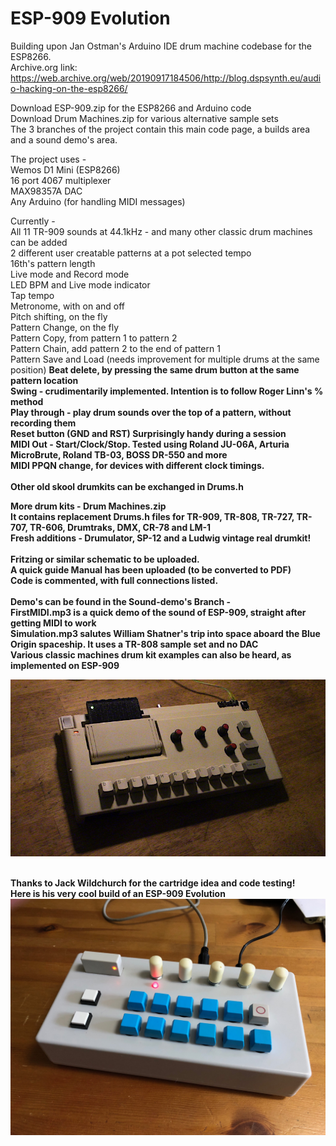 # ESP-909 Evolution
Building upon Jan Ostman's Arduino IDE drum machine codebase for the ESP8266. <br>
Archive.org link:<br>
https://web.archive.org/web/20190917184506/http://blog.dspsynth.eu/audio-hacking-on-the-esp8266/ <br>

Download ESP-909.zip for the ESP8266 and Arduino code <br>
Download Drum Machines.zip for various alternative sample sets <br>
The 3 branches of the project contain this main code page, a builds area and a sound demo's area.
<br>

The project uses - <br>
Wemos D1 Mini (ESP8266) <br>
16 port 4067 multiplexer <br>
MAX98357A DAC <br>
Any Arduino (for handling MIDI messages) <br>


Currently - <br>
All 11 TR-909 sounds at 44.1kHz - and many other classic drum machines can be added <br>
2 different user creatable patterns at a pot selected tempo <br>
16th's pattern length <br>
Live mode and Record mode  <br>
LED BPM and Live mode indicator <br>
Tap tempo <br>
Metronome, with on and off <br>
Pitch shifting, on the fly <br>
Pattern Change, on the fly <br>
Pattern Copy, from pattern 1 to pattern 2 <br>
Pattern Chain, add pattern 2 to the end of pattern 1 <br>
Pattern Save and Load (needs improvement for multiple drums at the same position) <b>
Beat delete, by pressing the same drum button at the same pattern location <br>
Swing - crudimentarily implemented. Intention is to follow Roger Linn's % method <br>
Play through - play drum sounds over the top of a pattern, without recording them <br>
Reset button (GND and RST) Surprisingly handy during a session <br>
MIDI Out - Start/Clock/Stop. Tested using Roland JU-06A, Arturia MicroBrute, Roland TB-03, BOSS DR-550 and more<br>
MIDI PPQN change, for devices with different clock timings. <br> 
<br>
Other old skool drumkits can be exchanged in Drums.h <br>


More drum kits - Drum Machines.zip <br>
It contains replacement Drums.h files for TR-909, TR-808, TR-727, TR-707, TR-606, Drumtraks, DMX, CR-78 and LM-1 <br>
Fresh additions - Drumulator, SP-12 and a Ludwig vintage real drumkit!
<br>
<br>
Fritzing or similar schematic to be uploaded. <br>
A quick guide Manual has been uploaded (to be converted to PDF) <br>
Code is commented, with full connections listed. <br><br>
Demo's can be found in the Sound-demo's Branch - <br>
FirstMIDI.mp3 is a quick demo of the sound of ESP-909, straight after getting MIDI to work <br>
Simulation.mp3 salutes William Shatner's trip into space aboard the Blue Origin spaceship. It uses a TR-808 sample set and no DAC<br>
Various classic machines drum kit examples can also be heard, as implemented on ESP-909 <br>


<img src ="./ESP-909_s.JPG" raw=true />
<br> <br>


Thanks to Jack Wildchurch for the cartridge idea and code testing! <br>
Here is his very cool build of an ESP-909 Evolution<br>
<img src ="./JWbuild.jpg" raw=true />
<br> <br>


